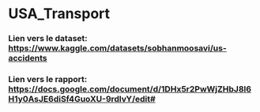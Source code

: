 # USA_Transport

### Lien vers le dataset: https://www.kaggle.com/datasets/sobhanmoosavi/us-accidents

### Lien vers le rapport: https://docs.google.com/document/d/1DHx5r2PwWjZHbJ8l6H1y0AsJE6diSf4GuoXU-9rdlvY/edit#
